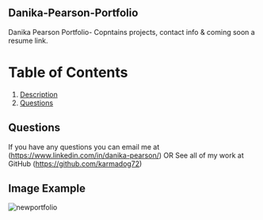 ## Danika-Pearson-Portfolio
Danika Pearson Portfolio- Copntains projects, contact info & coming soon a resume link.

  # Table of Contents
  1. [Description](#project-description)
  2. [Questions](#questions) 
  
  ## Questions
  If you have any questions you can email me at (https://www.linkedin.com/in/danika-pearson/)
  OR
  See all of my work at GitHub (https://github.com/karmadog72)
  

  ## Image Example
![newportfolio](https://user-images.githubusercontent.com/89046934/155448373-7d1e63fa-32ba-463d-83e7-6ff0f1657239.jpg)
